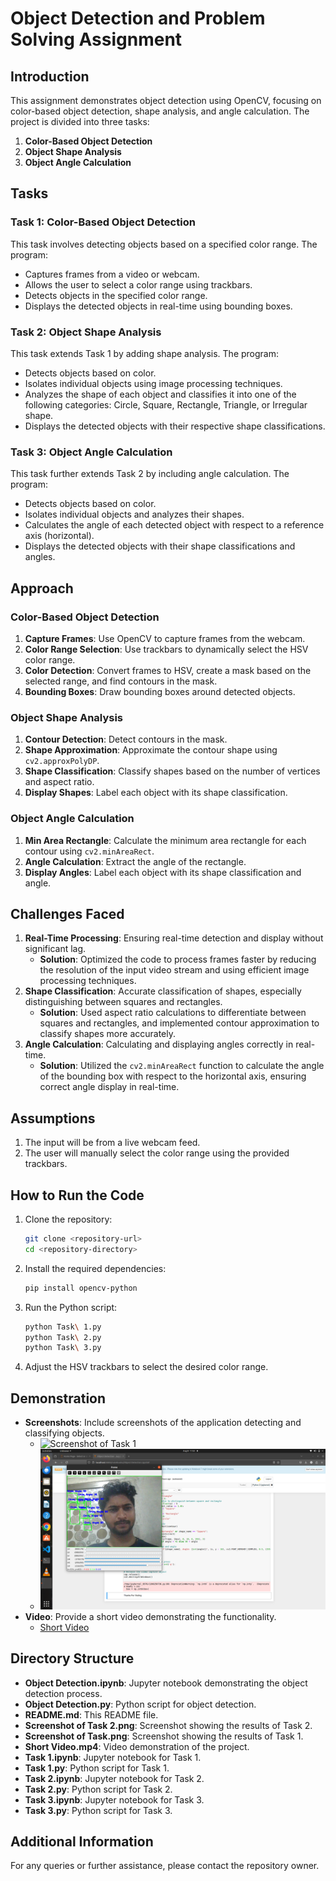# Object Detection and Problem Solving Assignment

## Introduction
This assignment demonstrates object detection using OpenCV, focusing on color-based object detection, shape analysis, and angle calculation. The project is divided into three tasks:

1. **Color-Based Object Detection**
2. **Object Shape Analysis**
3. **Object Angle Calculation**

## Tasks

### Task 1: Color-Based Object Detection
This task involves detecting objects based on a specified color range. The program:
- Captures frames from a video or webcam.
- Allows the user to select a color range using trackbars.
- Detects objects in the specified color range.
- Displays the detected objects in real-time using bounding boxes.

### Task 2: Object Shape Analysis
This task extends Task 1 by adding shape analysis. The program:
- Detects objects based on color.
- Isolates individual objects using image processing techniques.
- Analyzes the shape of each object and classifies it into one of the following categories: Circle, Square, Rectangle, Triangle, or Irregular shape.
- Displays the detected objects with their respective shape classifications.

### Task 3: Object Angle Calculation
This task further extends Task 2 by including angle calculation. The program:
- Detects objects based on color.
- Isolates individual objects and analyzes their shapes.
- Calculates the angle of each detected object with respect to a reference axis (horizontal).
- Displays the detected objects with their shape classifications and angles.

## Approach
### Color-Based Object Detection
1. **Capture Frames**: Use OpenCV to capture frames from the webcam.
2. **Color Range Selection**: Use trackbars to dynamically select the HSV color range.
3. **Color Detection**: Convert frames to HSV, create a mask based on the selected range, and find contours in the mask.
4. **Bounding Boxes**: Draw bounding boxes around detected objects.

### Object Shape Analysis
1. **Contour Detection**: Detect contours in the mask.
2. **Shape Approximation**: Approximate the contour shape using `cv2.approxPolyDP`.
3. **Shape Classification**: Classify shapes based on the number of vertices and aspect ratio.
4. **Display Shapes**: Label each object with its shape classification.

### Object Angle Calculation
1. **Min Area Rectangle**: Calculate the minimum area rectangle for each contour using `cv2.minAreaRect`.
2. **Angle Calculation**: Extract the angle of the rectangle.
3. **Display Angles**: Label each object with its shape classification and angle.

## Challenges Faced
1. **Real-Time Processing**: Ensuring real-time detection and display without significant lag.
   - **Solution**: Optimized the code to process frames faster by reducing the resolution of the input video stream and using efficient image processing techniques.
2. **Shape Classification**: Accurate classification of shapes, especially distinguishing between squares and rectangles.
   - **Solution**: Used aspect ratio calculations to differentiate between squares and rectangles, and implemented contour approximation to classify shapes more accurately.
3. **Angle Calculation**: Calculating and displaying angles correctly in real-time.
   - **Solution**: Utilized the `cv2.minAreaRect` function to calculate the angle of the bounding box with respect to the horizontal axis, ensuring correct angle display in real-time.

## Assumptions
1. The input will be from a live webcam feed.
2. The user will manually select the color range using the provided trackbars.

## How to Run the Code
1. Clone the repository:
    ```bash
    git clone <repository-url>
    cd <repository-directory>
    ```
2. Install the required dependencies:
    ```bash
    pip install opencv-python
    ```
3. Run the Python script:
    ```bash
    python Task\ 1.py
    python Task\ 2.py
    python Task\ 3.py
    ```
4. Adjust the HSV trackbars to select the desired color range.

## Demonstration
- **Screenshots**: Include screenshots of the application detecting and classifying objects.
  - ![Screenshot of Task 1](./Screenshot%20of%20Task.png)
  - ![Screenshot of Task 2](./Screenshot%20of%20Task%202.png)
- **Video**: Provide a short video demonstrating the functionality.
  - [Short Video](./Short%20Video.mp4)

## Directory Structure
- **Object Detection.ipynb**: Jupyter notebook demonstrating the object detection process.
- **Object Detection.py**: Python script for object detection.
- **README.md**: This README file.
- **Screenshot of Task 2.png**: Screenshot showing the results of Task 2.
- **Screenshot of Task.png**: Screenshot showing the results of Task 1.
- **Short Video.mp4**: Video demonstration of the project.
- **Task 1.ipynb**: Jupyter notebook for Task 1.
- **Task 1.py**: Python script for Task 1.
- **Task 2.ipynb**: Jupyter notebook for Task 2.
- **Task 2.py**: Python script for Task 2.
- **Task 3.ipynb**: Jupyter notebook for Task 3.
- **Task 3.py**: Python script for Task 3.

## Additional Information
For any queries or further assistance, please contact the repository owner.
